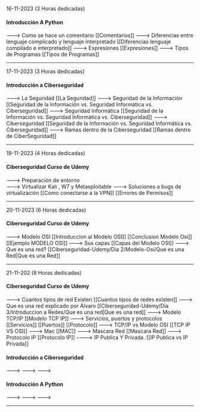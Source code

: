 
16-11-2023  (3 Horas dedicadas)
#### Introducción A Python

---> Como se hace un comentario [[Comentarios]]
---> Diferencias entre lenguaje complicado y lenguaje interpretado [[Diferencias lenguaje compilado e interpretado]]
---> Expresiones [[Expresiones]]
---> Tipos de Programas [[Tipos de Programas]]

***

17-11-2023 (3 Horas dedicadas)
#### Introducción a Ciberseguridad 

---> La Seguridad [[La Seguridad]]
---> Seguridad de la Información [[Seguridad de la Información vs. Seguridad Informática vs. Ciberseguridad]]
---> Seguridad Informática [[Seguridad de la Información vs. Seguridad Informática vs. Ciberseguridad]]
---> Ciberseguridad [[Seguridad de la Información vs. Seguridad Informática vs. Ciberseguridad]]
---> Ramas dentro de la Ciberseguridad [[Ramas dentro de CiberSeguridad]]

***

19-11-2023 (4 Horas dedicadas)
#### Ciberseguridad Curso de Udemy 

---> Preparación de entorno  
---> Virtualizar Kali , W7 y Metasploitable
---> Soluciones a bugs de virtualización [[Como conectarse a la VPN]] [[Errores de Permisos]]

***

20-11-2023 (6 Horas dedicadas)
#### Ciberseguridad Curso de Udemy

---> Modelo OSI [[Introduccion al Modelo OSI]] [[Conclusion Modelo Osi]] [[Ejemplo MODELO OSI]]
---> Sus capas [[Capas del Modelo OSI]]
---> Que es una red? [[Ciberseguridad-Udemy/Dia 2/Modelo-Osi/Que es una Red|Que es una Red]]

***

21-11-202 (8 Horas dedicadas)

#### Ciberseguridad Curso de Udemy

---> Cuantos tipos de red Existen [[Cuantos tipos de redes existen]]
---> Que es una red explicado por Álvaro [[Ciberseguridad-Udemy/Dia 3/Introduccion a Redes/Que es una red|Que es una red]]
---> Modelo TCP/IP [[Modelo TCP IP]]
---> Servicios, puertos y protocolos [[Servicios]] [[Puertos]] [[Protocolo]]
---> TCP/IP vs Modelo OSI [[TCP IP VS OSI]]
---> Mac [[MAC]]
---> Mascara Red [[Mascara Red]]
---> Protocolo IP [[Protocolo IP]]
----> IP Publica Y Privada. [[IP Publica vs IP Privada]]

#### Introducción a Ciberseguridad 
--->
--->
--->

#### Introducción A Python
--->
--->
--->

*** 
